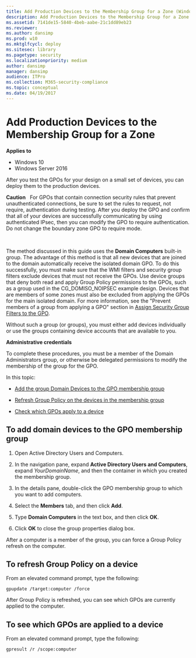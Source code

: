 ```yaml
---
title: Add Production Devices to the Membership Group for a Zone (Windows 10)
description: Add Production Devices to the Membership Group for a Zone
ms.assetid: 7141de15-5840-4beb-aabe-21c1dd89eb23
ms.reviewer: 
ms.author: dansimp
ms.prod: w10
ms.mktglfcycl: deploy
ms.sitesec: library
ms.pagetype: security
ms.localizationpriority: medium
author: dansimp
manager: dansimp
audience: ITPro
ms.collection: M365-security-compliance
ms.topic: conceptual
ms.date: 04/19/2017
---
```


# Add Production Devices to the Membership Group for a Zone

**Applies to**
-   Windows 10
-   Windows Server 2016


After you test the GPOs for your design on a small set of devices, you can deploy them to the production devices.

**Caution**  
For GPOs that contain connection security rules that prevent unauthenticated connections, be sure to set the rules to request, not require, authentication during testing. After you deploy the GPO and confirm that all of your devices are successfully communicating by using authenticated IPsec, then you can modify the GPO to require authentication. Do not change the boundary zone GPO to require mode.

 

The method discussed in this guide uses the **Domain Computers** built-in group. The advantage of this method is that all new devices that are joined to the domain automatically receive the isolated domain GPO. To do this successfully, you must make sure that the WMI filters and security group filters exclude devices that must not receive the GPOs. Use device groups that deny both read and apply Group Policy permissions to the GPOs, such as a group used in the CG\_DOMISO\_NOIPSEC example design. Devices that are members of some zones must also be excluded from applying the GPOs for the main isolated domain. For more information, see the "Prevent members of a group from applying a GPO" section in [Assign Security Group Filters to the GPO](assign-security-group-filters-to-the-gpo.md).

Without such a group (or groups), you must either add devices individually or use the groups containing device accounts that are available to you.

**Administrative credentials**

To complete these procedures, you must be a member of the Domain Administrators group, or otherwise be delegated permissions to modify the membership of the group for the GPO.

In this topic:

-   [Add the group Domain Devices to the GPO membership group](#to-add-domain-devices-to-the-gpo-membership-group)

-   [Refresh Group Policy on the devices in the membership group](#to-refresh-group-policy-on-a-device)

-   [Check which GPOs apply to a device](#to-see-which-gpos-are-applied-to-a-device)

## To add domain devices to the GPO membership group

1.  Open Active Directory Users and Computers.

2.  In the navigation pane, expand **Active Directory Users and Computers**, expand *YourDomainName*, and then the container in which you created the membership group.

3.  In the details pane, double-click the GPO membership group to which you want to add computers.

4.  Select the **Members** tab, and then click **Add**.

5.  Type **Domain Computers** in the text box, and then click **OK**.

6.  Click **OK** to close the group properties dialog box.

After a computer is a member of the group, you can force a Group Policy refresh on the computer.

## To refresh Group Policy on a device

From an elevated command prompt, type the following:

``` syntax
gpupdate /target:computer /force
```

After Group Policy is refreshed, you can see which GPOs are currently applied to the computer.

## To see which GPOs are applied to a device

From an elevated command prompt, type the following:

``` syntax
gpresult /r /scope:computer
```

 

 





